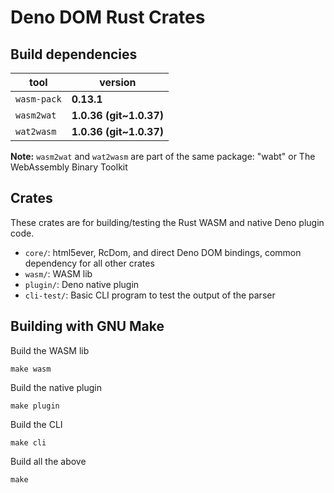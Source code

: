 # Deno DOM Rust Crates

## Build dependencies

| tool        | version                 |
| ----------- | ----------------------- |
| `wasm-pack` | **0.13.1**              |
| `wasm2wat`  | **1.0.36 (git~1.0.37)** |
| `wat2wasm`  | **1.0.36 (git~1.0.37)** |

**Note:** `wasm2wat` and `wat2wasm` are part of the same package: "wabt" or The
WebAssembly Binary Toolkit

## Crates

These crates are for building/testing the Rust WASM and native Deno plugin code.

- `core/`: html5ever, RcDom, and direct Deno DOM bindings, common dependency for
  all other crates
- `wasm/`: WASM lib
- `plugin/`: Deno native plugin
- `cli-test/`: Basic CLI program to test the output of the parser

## Building with GNU Make

Build the WASM lib

```
make wasm
```

Build the native plugin

```
make plugin
```

Build the CLI

```
make cli
```

Build all the above

```
make
```
